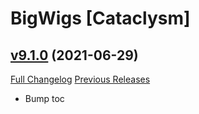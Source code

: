 # BigWigs [Cataclysm]

## [v9.1.0](https://github.com/BigWigsMods/BigWigs_Cataclysm/tree/v9.1.0) (2021-06-29)
[Full Changelog](https://github.com/BigWigsMods/BigWigs_Cataclysm/compare/v9.0.3...v9.1.0) [Previous Releases](https://github.com/BigWigsMods/BigWigs_Cataclysm/releases)

- Bump toc  
